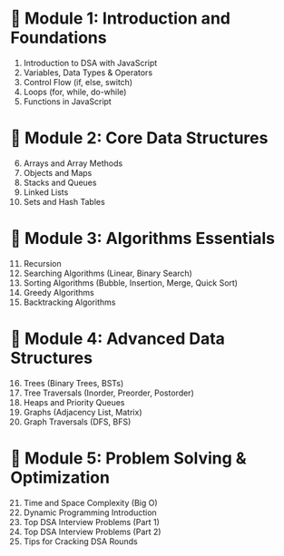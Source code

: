 # 📘 Module 1: Introduction and Foundations

1. Introduction to DSA with JavaScript
2. Variables, Data Types & Operators
3. Control Flow (if, else, switch)
4. Loops (for, while, do-while)
5. Functions in JavaScript

# 📘 Module 2: Core Data Structures

6. Arrays and Array Methods
7. Objects and Maps
8. Stacks and Queues
9. Linked Lists
10. Sets and Hash Tables

# 📘 Module 3: Algorithms Essentials

11. Recursion
12. Searching Algorithms (Linear, Binary Search)
13. Sorting Algorithms (Bubble, Insertion, Merge, Quick Sort)
14. Greedy Algorithms
15. Backtracking Algorithms

# 📘 Module 4: Advanced Data Structures

16. Trees (Binary Trees, BSTs)
17. Tree Traversals (Inorder, Preorder, Postorder)
18. Heaps and Priority Queues
19. Graphs (Adjacency List, Matrix)
20. Graph Traversals (DFS, BFS)

# 📘 Module 5: Problem Solving & Optimization

21. Time and Space Complexity (Big O)
22. Dynamic Programming Introduction
23. Top DSA Interview Problems (Part 1)
24. Top DSA Interview Problems (Part 2)
25. Tips for Cracking DSA Rounds

